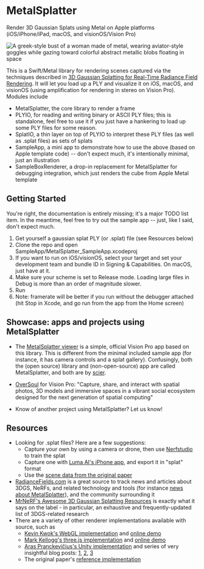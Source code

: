 # MetalSplatter
Render 3D Gaussian Splats using Metal on Apple platforms (iOS/iPhone/iPad, macOS, and visionOS/Vision Pro)

![A greek-style bust of a woman made of metal, wearing aviator-style goggles while gazing toward colorful abstract metallic blobs floating in space](http://metalsplatter.com/hero.640.jpg)

This is a Swift/Metal library for rendering scenes captured via the techniques described in [3D Gaussian Splatting for Real-Time Radiance Field Rendering](https://repo-sam.inria.fr/fungraph/3d-gaussian-splatting/). It will let you load up a PLY and visualize it on iOS, macOS, and visionOS (using amplification for rendering in stereo on Vision Pro). Modules include
* MetalSplatter, the core library to render a frame
* PLYIO, for reading and writing binary or ASCII PLY files; this is standalone, feel free to use it if you just have a hankering to load up some PLY files for some reason.
* SplatIO, a thin layer on top of PLYIO to interpret these PLY files (as well as .splat files) as sets of splats
* SampleApp, a mini app to demonstrate how to use the above (based on Apple template code) -- don't expect much, it's intentionally minimal, just an illustration
* SampleBoxRenderer, a drop-in replacement for MetalSplatter for debugging integration, which just renders the cube from Apple Metal template

## Getting Started

You're right, the documentation is entirely missing; it's a major TODO list item. In the meantime, feel free to try out the sample app -- just, like I said, don't expect much.

1. Get yourself a gaussian splat PLY (or .splat) file (see Resources below)
2. Clone the repo and open SampleApp/MetalSplatter_SampleApp.xcodeproj
3. If you want to run on iOS/visionOS, select your target and set your development team and bundle ID in Signing & Capabilities. On macOS, just have at it.
4. Make sure your scheme is set to Release mode. Loading large files in Debug is more than an order of magnitude slower.
5. Run
6. Note: framerate will be better if you run without the debugger attached (hit Stop in Xcode, and go run from the app from the Home screen)

## Showcase: apps and projects using MetalSplatter

* The [MetalSplatter viewer](https://apps.apple.com/us/app/metalsplatter/id6476895334) is a simple, official Vision Pro app based on this library. This is different from the minimal included sample app (for instance, it has camera controls and a splat gallery). Confusingly, both the (open source) library and (non-open-source) app are called MetalSplatter, and both are by [scier](https://github.com/scier).

* [OverSoul](https://apps.apple.com/app/id6475262918) for Vision Pro: "Capture, share, and interact with spatial photos, 3D models and immersive spaces in a vibrant social ecosystem designed for the next generation of spatial computing"

* Know of another project using MetalSplatter? Let us know!

## Resources

* Looking for .splat files? Here are a few suggestions:
   * Capture your own by using a camera or drone, then use [Nerfstudio](https://docs.nerf.studio/nerfology/methods/splat.html) to train the splat
   * Capture one with [Luma AI's iPhone app](https://apps.apple.com/us/app/luma-ai/id1615849914), and export it in "splat" format
   * Use the [scene data from the original paper](https://repo-sam.inria.fr/fungraph/3d-gaussian-splatting/)
* [RadianceFields.com](https://radiancefields.com) is a great source to track news and articles about 3DGS, NeRFs, and related technology and tools (for instance [news about MetalSplatter](https://radiancefields.com/platforms/metalsplatter])), and the community surrounding it
* [MrNeRF's Awesome 3D Gaussian Splatting Resources](https://github.com/MrNeRF/awesome-3D-gaussian-splatting) is exactly what it says on the label - in particular, an exhaustive and frequently-updated list of 3DGS-related research
* There are a variety of other renderer implementations available with source, such as 
   * [Kevin Kwok's WebGL implementation](https://github.com/antimatter15/splat) and [online demo](https://antimatter15.com/splat/)
   * [Mark Kellogg's three.js implementation](https://github.com/mkkellogg/GaussianSplats3D) and [online demo](https://projects.markkellogg.org/threejs/demo_gaussian_splats_3d.php)
   * [Aras Pranckevičius's Unity implementation](https://github.com/aras-p/UnityGaussianSplatting) and series of very insightful blog posts: [1](https://aras-p.info/blog/2023/09/05/Gaussian-Splatting-is-pretty-cool/), [2](https://aras-p.info/blog/2023/09/13/Making-Gaussian-Splats-smaller/), [3](https://aras-p.info/blog/2023/09/27/Making-Gaussian-Splats-more-smaller/)
   * The original paper's [reference implementation](https://github.com/graphdeco-inria/gaussian-splatting)
